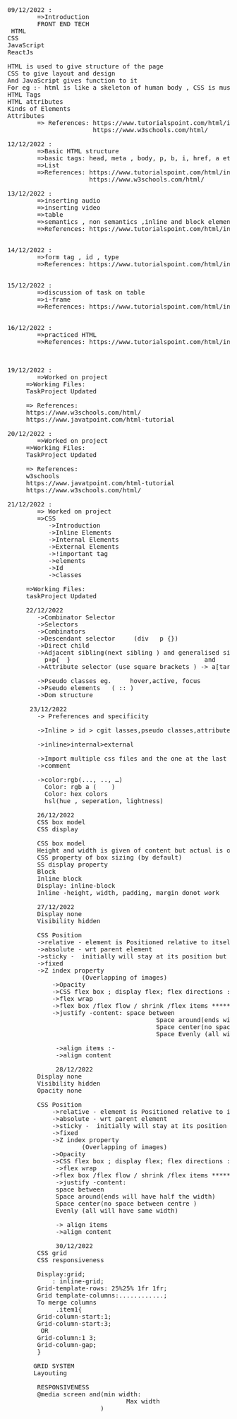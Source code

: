 <pre>
09/12/2022 :
        =>Introduction
        FRONT END TECH
 HTML
CSS
JavaScript
ReactJs
                            
HTML is used to give structure of the page 
CSS to give layout and design 
And JavaScript gives function to it 
For eg :- html is like a skeleton of human body , CSS is muscular part and humanly figures whereas Javascript is nervous system of the body 
HTML Tags
HTML attributes
Kinds of Elements
Attributes
        => References: https://www.tutorialspoint.com/html/index.htm
                       https://www.w3schools.com/html/

12/12/2022 :
        =>Basic HTML structure
        =>basic tags: head, meta , body, p, b, i, href, a etc.
        =>List
        =>References: https://www.tutorialspoint.com/html/index.htm
                      https://www.w3schools.com/html/

13/12/2022 :
        =>inserting audio
        =>inserting video
        =>table
        =>semantics , non semantics ,inline and block elements
        =>References: https://www.tutorialspoint.com/html/index.htm


14/12/2022 :     
        =>form tag , id , type
        =>References: https://www.tutorialspoint.com/html/index.htm


15/12/2022 :
        =>discussion of task on table 
        =>i-frame
        =>References: https://www.tutorialspoint.com/html/index.htm


16/12/2022 :   
        =>practiced HTML
        =>References: https://www.tutorialspoint.com/html/index.htm



19/12/2022 :
        =>Worked on project
     =>Working Files: 
     TaskProject Updated

     => References:    
     https://www.w3schools.com/html/
     https://www.javatpoint.com/html-tutorial
   
20/12/2022 : 
        =>Worked on project
     =>Working Files: 
     TaskProject Updated

     => References:    
     w3schools
     https://www.javatpoint.com/html-tutorial
     https://www.w3schools.com/html/

21/12/2022 :    
        => Worked on project
        =>CSS 
           ->Introduction 
           ->Inline Elements
           ->Internal Elements
           ->External Elements
           ->!important tag
           ->elements
           ->Id
           ->classes
           
     =>Working Files:
     taskProject Updated 

     22/12/2022
        ->Combinator Selector 
        ->Selectors 
        ->Combinators
        ->Descendant selector     (div   p {})
        ->Direct child 
        ->Adjacent sibling(next sibling ) and generalised sibling (all siblings next to p are selected)
          p+p{  }                                    and          .p1~p{  }
        ->Attribute selector (use square brackets ) -> a[target=”_blank”] 
                                                                   $,  *, ~, ^
        ->Pseudo classes eg. 	 hover,active, focus 
        ->Pseudo elements   ( :: )
        ->Dom structure

      23/12/2022
        -> Preferences and specificity

        ->Inline > id > cgit lasses,pseudo classes,attributes,selectors > elements,pseudo elements

        ->inline>internal>external

        ->Import multiple css files and the one at the last one has high priority
        ->comment

        ->color:rgb(..., .., …)
          Color: rgb a (    )
          Color: hex colors
          hsl(hue , seperation, lightness)

        26/12/2022
        CSS box model 
        CSS display

        CSS box model 
        Height and width is given of content but actual is of content + padding
        CSS property of box sizing (by default)
        SS display property
        Block
        Inline block
        Display: inline-block
        Inline -height, width, padding, margin donot work

        27/12/2022
        Display none 
        Visibility hidden

        CSS Position
        ->relative - element is Positioned relative to itself
        ->absolute - wrt parent element 
        ->sticky -  initially will stay at its position but will get fixed to a position after scrolling
        ->fixed 
        ->Z index property
                    (Overlapping of images)
            ->Opacity
            ->CSS flex box ; display flex; flex directions :
            ->flex wrap 
            ->flex box /flex flow / shrink /flex items *********
            ->justify -content: space between
                                        Space around(ends will have half the width)
                                        Space center(no space between centre )
                                        Space Evenly (all will have same width)
                                         
             ->align items :-
             ->align content 

             28/12/2022
        Display none 
        Visibility hidden
        Opacity none

        CSS Position
            ->relative - element is Positioned relative to itself
            ->absolute - wrt parent element
            ->sticky -  initially will stay at its position but will get fixed to a position after scrolling
            ->fixed 
            ->Z index property
                    (Overlapping of images)
            ->Opacity
            ->CSS flex box ; display flex; flex directions :
             ->flex wrap 
            ->flex box /flex flow / shrink /flex items *********
             ->justify -content:
             space between
             Space around(ends will have half the width)
             Space center(no space between centre )
             Evenly (all will have same width)
                                         
             -> align items 
             ->align content 

             30/12/2022
        CSS grid
        CSS responsiveness

        Display:grid;
            : inline-grid;
        Grid-template-rows: 25%25% 1fr 1fr;
        Grid template-columns:............;
        To merge columns
             .item1{
        Grid-column-start:1;
        Grid-column-start:3;
         OR
        Grid-column:1 3;
        Grid-column-gap; 
        }

       GRID SYSTEM
       Layouting

        RESPONSIVENESS 
        @media screen and(min width:
                                Max width
                         )     


     

</pre>